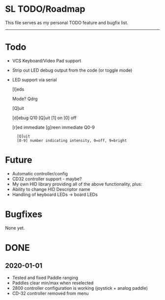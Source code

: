 
# SL TODO/Roadmap

This file serves as my personal TODO feature and bugfix list.

----

# Todo

- VCS Keyboard/Video Pad support
- Strip out LED debug output from the code (or toggle mode)
- LED support via serial

	[l]eds

	Mode? Qdrg

	[Q]uit

	[d]ebug
		Q10
		[Q]uit
		[1] on
		[0] off

	[r]ed immediate
	[g]reen immediate
		Q0-9

		[Q]uit
		[0-9] number indicating intensity, 0=off, 9=bright



# Future

- Automatic controller/config 
- CD32 controller support - maybe?
- My own HID library providing all of the above functionality, plus:
 - Ability to change HID Descriptor name
 - Handling of keyboard LEDs -> board LEDs

# Bugfixes

None yet.


# DONE

## 2020-01-01

- Tested and fixed Paddle ranging
- Paddles clear min/max when reselected
- 2800 controller configuration is working (joystick + analog paddle)
- CD-32 controller removed from menu